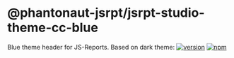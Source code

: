 # @phantonaut-jsrpt/jsrpt-studio-theme-cc-blue
Blue theme header for JS-Reports.  Based on dark theme:
[![version](https://img.shields.io/npm/v/@finviet-jsrpt/jsrpt-studio-theme-dark.svg)](https://www.npmjs.org/package/@finviet-jsrpt/jsrpt-studio-theme-dark)
[![npm](https://img.shields.io/npm/dm/@finviet-jsrpt/jsrpt-studio-theme-dark.svg)](https://www.npmjs.org/package/@finviet-jsrpt/jsrpt-studio-theme-dark)
